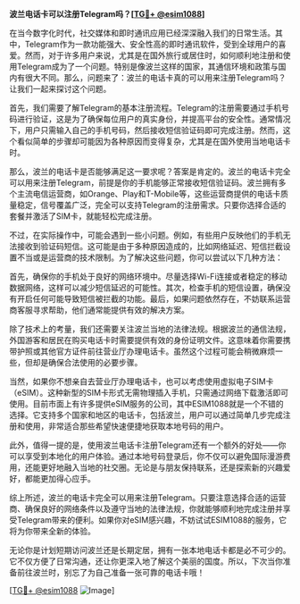 **波兰电话卡可以注册Telegram吗？[[TG💪+ @esim1088](https://t.me/s/esim1088)]**

在当今数字化时代，社交媒体和即时通讯应用已经深深融入我们的日常生活。其中，Telegram作为一款功能强大、安全性高的即时通讯软件，受到全球用户的喜爱。然而，对于许多用户来说，尤其是在国外旅行或居住时，如何顺利地注册和使用Telegram成为了一个问题。特别是像波兰这样的国家，其通信环境和政策与国内有很大不同。那么，问题来了：波兰的电话卡真的可以用来注册Telegram吗？让我们一起来探讨这个问题。

首先，我们需要了解Telegram的基本注册流程。Telegram的注册需要通过手机号码进行验证，这是为了确保每位用户的真实身份，并提高平台的安全性。通常情况下，用户只需输入自己的手机号码，然后接收短信验证码即可完成注册。然而，这个看似简单的步骤却可能因为各种原因而变得复杂，尤其是在国外使用当地电话卡时。

那么，波兰的电话卡是否能够满足这一要求呢？答案是肯定的。波兰的电话卡完全可以用来注册Telegram，前提是你的手机能够正常接收短信验证码。波兰拥有多个主流电信运营商，如Orange、Play和T-Mobile等，这些运营商提供的电话卡质量稳定，信号覆盖广泛，完全可以支持Telegram的注册需求。只要你选择合适的套餐并激活了SIM卡，就能轻松完成注册。

不过，在实际操作中，可能会遇到一些小问题。例如，有些用户反映他们的手机无法接收到验证码短信。这可能是由于多种原因造成的，比如网络延迟、短信拦截设置不当或是运营商的技术限制。为了解决这些问题，你可以尝试以下几种方法：

首先，确保你的手机处于良好的网络环境中。尽量选择Wi-Fi连接或者稳定的移动数据网络，这样可以减少短信延迟的可能性。其次，检查手机的短信设置，确保没有开启任何可能导致短信被拦截的功能。最后，如果问题依然存在，不妨联系运营商客服寻求帮助，他们通常能提供有效的解决方案。

除了技术上的考量，我们还需要关注波兰当地的法律法规。根据波兰的通信法规，外国游客和居民在购买电话卡时需要提供有效的身份证明文件。这意味着你需要携带护照或其他官方证件前往营业厅办理电话卡。虽然这个过程可能会稍微麻烦一些，但却是确保合法使用的必要步骤。

当然，如果你不想亲自去营业厅办理电话卡，也可以考虑使用虚拟电子SIM卡（eSIM）。这种新型的SIM卡形式无需物理插入手机，只需通过网络下载激活即可使用。目前市面上有许多提供eSIM服务的公司，其中ESIM1088就是一个不错的选择。它支持多个国家和地区的电话卡，包括波兰，用户可以通过简单几步完成注册和使用，非常适合那些希望快速便捷地获取本地号码的用户。

此外，值得一提的是，使用波兰电话卡注册Telegram还有一个额外的好处——你可以享受到本地化的用户体验。通过本地号码登录后，你不仅可以避免国际漫游费用，还能更好地融入当地的社交圈。无论是与朋友保持联系，还是探索新的兴趣爱好，都能更加得心应手。

综上所述，波兰的电话卡完全可以用来注册Telegram。只要注意选择合适的运营商、确保良好的网络条件以及遵守当地的法律法规，你就能够顺利地完成注册并享受Telegram带来的便利。如果你对eSIM感兴趣，不妨试试ESIM1088的服务，它将为你带来全新的体验。

无论你是计划短期访问波兰还是长期定居，拥有一张本地电话卡都是必不可少的。它不仅方便了日常沟通，还让你更深入地了解这个美丽的国度。所以，下次当你准备前往波兰时，别忘了为自己准备一张可靠的电话卡哦！

[[TG💪+ @esim1088](https://t.me/s/esim1088) ![Image](https://i.postimg.cc/4NQfJmqS/Snipaste-2025-05-13-00-14-12.png)]